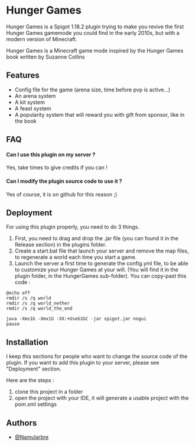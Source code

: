 
# Hunger Games

Hunger Games is a Spigot 1.18.2 plugin trying to make you revive the first Hunger Games
gamemode you could find in the early 2010s, but with a modern version of Minecraft.

Hunger Games is a Minecraft game mode inspired by the Hunger Games book written by Suzanne Collins


## Features

- Config file for the game (arena size, time before pvp is active...)
- An arena system
- A kit system
- A feast system
- A popularity system that will reward you with gift from sponsor, like in the book


## FAQ

#### Can I use this plugin on my server ?

Yes, take times to give credits if you can !

#### Can I modify the plugin source code to use it ?

Yes of course, it is on github for this reason ;)


## Deployment

For using this plugin properly, you need to do 3 things.

1. First, you need to drag and drop the .jar file (you can found it in the Release section) in the plugins folder.
2. Create a start.bat file that launch your server and remove the map files, to regenerate a world each time you start a game.
3. Launch the server a first time to generate the config.yml file, to be able to customize your Hunger Games at your will. (You will find it in the plugin folder, in the HungerGames sub-folder).
You can copy-past this code :
````
@echo off
rmdir /s /q world
rmdir /s /q world_nether
rmdir /s /q world_the_end

java -Xms1G -Xmx1G -XX:+UseG1GC -jar spigot.jar nogui
pause
````

## Installation

I keep this sections for people who want to change the source code of the plugin.
If you want to add this plugin to your server, please see "Deployment" section.

Here are the steps :

1. clone this project in a folder
2. open the project with your IDE, it will generate a usable project with the pom.xml settings
    
## Authors

- [@Namularbre](https://github.com/Namularbre)

